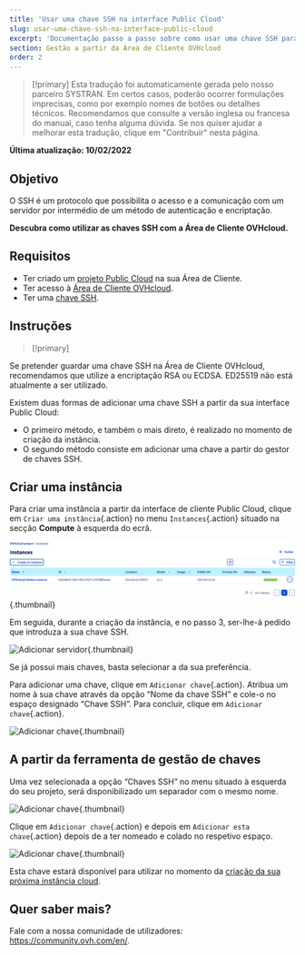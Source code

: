 ```yaml
---
title: 'Usar uma chave SSH na interface Public Cloud'
slug: usar-uma-chave-ssh-na-interface-public-cloud
excerpt: 'Documentação passo a passo sobre como usar uma chave SSH para simplificar o acesso aos servidores cloud'
section: Gestão a partir da Área de Cliente OVHcloud
order: 2
---
```


> [!primary]
> Esta tradução foi automaticamente gerada pelo nosso parceiro SYSTRAN. Em certos casos, poderão ocorrer formulações imprecisas, como por exemplo nomes de botões ou detalhes técnicos. Recomendamos que consulte a versão inglesa ou francesa do manual, caso tenha alguma dúvida. Se nos quiser ajudar a melhorar esta tradução, clique em "Contribuir" nesta página.
>

**Última atualização: 10/02/2022**

## Objetivo

O SSH é um protocolo que possibilita o acesso e a comunicação com um servidor por intermédio de um método de autenticação e encriptação.

**Descubra como utilizar as chaves SSH com a Área de Cliente OVHcloud.**

## Requisitos

- Ter criado um [projeto Public Cloud](https://docs.ovh.com/pt/public-cloud/criar_seu_primeiro_projeto_public_cloud/) na sua Área de Cliente.
- Ter acesso à [Área de Cliente OVHcloud](https://www.ovh.com/auth/?action=gotomanager&from=https://www.ovh.pt/&ovhSubsidiary).
- Ter uma [chave SSH](https://docs.ovh.com/pt/public-cloud/public-cloud-primeiros-passos/).

## Instruções

> [!primary]
>
Se pretender guardar uma chave SSH na Área de Cliente OVHcloud, recomendamos que utilize a encriptação RSA ou ECDSA. ED25519 não está atualmente a ser utilizado.
>

Existem duas formas de adicionar uma chave SSH a partir da sua interface Public Cloud:

- O primeiro método, e também o mais direto, é realizado no momento de criação da instância.
- O segundo método consiste em adicionar uma chave a partir do gestor de chaves SSH.

## Criar uma instância

Para criar uma instância a partir da interface de cliente Public Cloud, clique em `Criar uma instância`{.action} no menu `Instances`{.action} situado na secção **Compute** à esquerda do ecrã.

![Adicionar servidor](images/compute.png){.thumbnail}

Em seguida, durante a criação da instância, e no passo 3, ser-lhe-á pedido que introduza a sua chave SSH.

![Adicionar servidor](images/selectkey.png){.thumbnail}

Se já possui mais chaves, basta selecionar a da sua preferência.

Para adicionar uma chave, clique em `Adicionar chave`{.action}. Atribua um nome à sua chave através da opção “Nome da chave SSH” e cole-o no espaço designado “Chave SSH”. Para concluir, clique em `Adicionar chave`{.action}.

![Adicionar chave](images/addkey.png){.thumbnail}

## A partir da ferramenta de gestão de chaves

Uma vez selecionada a opção “Chaves SSH” no menu situado à esquerda do seu projeto, será disponibilizado um separador com o mesmo nome.

![Adicionar chave](images/addkeymenu.png){.thumbnail}

Clique em `Adicionar chave`{.action} e depois em `Adicionar esta chave`{.action} depois de a ter nomeado e colado no respetivo espaço.

![Adicionar chave](images/addkeymenu1.png){.thumbnail}

Esta chave estará disponível para utilizar no momento da [criação da sua próxima instância cloud](../comecar-com-uma-instancia-public-cloud/).

## Quer saber mais?
 
Fale com a nossa comunidade de utilizadores: <https://community.ovh.com/en/>.
